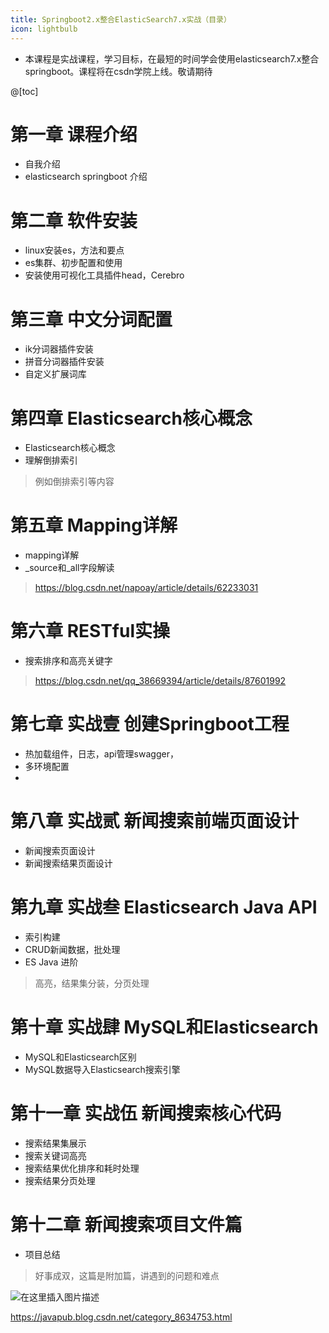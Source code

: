 ```yaml
---
title: Springboot2.x整合ElasticSearch7.x实战（目录）
icon: lightbulb
---
```



- 本课程是实战课程，学习目标，在最短的时间学会使用elasticsearch7.x整合springboot。课程将在csdn学院上线。敬请期待


@[toc]

# 第一章 课程介绍
- 自我介绍
- elasticsearch springboot 介绍

# 第二章 软件安装
- linux安装es，方法和要点
- es集群、初步配置和使用
- 安装使用可视化工具插件head，Cerebro

# 第三章 中文分词配置
 - ik分词器插件安装
 - 拼音分词器插件安装
 - 自定义扩展词库

# 第四章 Elasticsearch核心概念
- Elasticsearch核心概念
- 理解倒排索引
> 例如倒排索引等内容

# 第五章 Mapping详解
- mapping详解
- _source和_all字段解读
>https://blog.csdn.net/napoay/article/details/62233031

# 第六章 RESTful实操
- 搜索排序和高亮关键字
>https://blog.csdn.net/qq_38669394/article/details/87601992

# 第七章 实战壹 创建Springboot工程
- 热加载组件，日志，api管理swagger，
- 多环境配置
- 
# 第八章 实战贰 新闻搜索前端页面设计
- 新闻搜索页面设计
- 新闻搜索结果页面设计

# 第九章 实战叁 Elasticsearch Java API
- 索引构建
- CRUD新闻数据，批处理
- ES Java 进阶
>高亮，结果集分装，分页处理

# 第十章 实战肆 MySQL和Elasticsearch
- MySQL和Elasticsearch区别
- MySQL数据导入Elasticsearch搜索引擎

# 第十一章 实战伍 新闻搜索核心代码
- 搜索结果集展示
- 搜索关键词高亮
- 搜索结果优化排序和耗时处理
- 搜索结果分页处理

# 第十二章 新闻搜索项目文件篇
- 项目总结
>好事成双，这篇是附加篇，讲遇到的问题和难点


![在这里插入图片描述](https://img-blog.csdnimg.cn/20210113184852217.jpg?x-oss-process=image/watermark,type_ZmFuZ3poZW5naGVpdGk,shadow_10,text_aHR0cHM6Ly9ibG9nLmNzZG4ubmV0L3FxXzQwMzc0NjA0,size_16,color_FFFFFF,t_70#pic_center)


https://javapub.blog.csdn.net/category_8634753.html